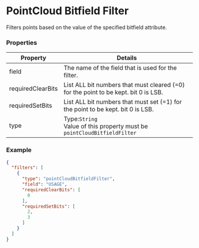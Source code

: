 # PointCloud Bitfield Filter

Filters points based on the value of the specified bitfield attribute.

### Properties

| Property | Details
| --- | ---
| field | The name of the field that is used for the filter.
| requiredClearBits | List ALL bit numbers that must cleared (=0) for the point to be kept. bit 0 is LSB.
| requiredSetBits |  List ALL bit numbers that must set (=1) for the point to be kept. bit 0 is LSB.
| type | Type:`String`<br>Value of this property must be `pointCloudBitfieldFilter`


### Example

```json
{
  "filters": [
    {
      "type": "pointCloudBitfieldFilter",
      "field": "USAGE",
      "requiredClearBits": [
        0
      ],
      "requiredSetBits": [
        2,
        3
      ]
    }
  ]
}
```

